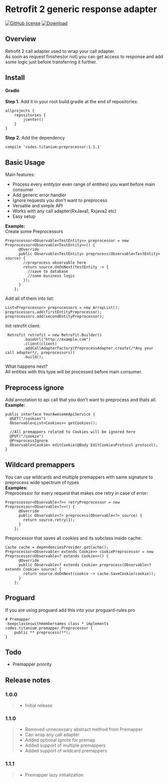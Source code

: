 Retrofit 2 generic response adapter
=========
[![GitHub license](https://img.shields.io/github/license/mashape/apistatus.svg)](https://github.com/titanium-codes/LocGetter/blob/master/LICENSE)
[ ![Download](https://api.bintray.com/packages/titanium-codes/Android/preprocessor/images/download.svg) ](https://bintray.com/titanium-codes/Android/preprocessor/_latestVersion)

Overview
--------
Retrofit 2 call adapter used to wrap your call adapter.  
As soon as request finishes(or not) you can get access to response and add some logic just before transferring it further.

Install
-------
#### Gradle

**Step 1.** Add it in your root build.gradle at the end of repositories:
```
allprojects {
    repositories {
        jcenter()
    }
}
```
**Step 2.** Add the dependency
```
compile 'codes.titanium:preprocessor:1.1.1'
```

Basic Usage
-----------

Main features:
* Process every entity(or even range of entities) you want before main consumer
* Add generic error handler
* Ignore requests you don't want to preprocess
* Versatile and simple API
* Works with any call adapter(RxJava1, Rxjava2 etc)
* Easy setup

**Example:**  
Create some Preprocessors
```
Preprocessor<Observable<TestEntity>> preprocessor = new Preprocessor<Observable<TestEntity>>() {
      @Override
      public Observable<TestEntity> preprocess(Observable<TestEntity> source) {
        //preprocess observable here
        return source.doOnNext(testEntity -> {
          //save to database
          //some business logic
        });
      }
    };
```
Add all of them into list:
```
List<Preprocessor> preprocessors = new ArrayList();
preprocessors.add(firstEntityPreprocessor);
preprocessors.add(secondEntityPreprocessor);
```
Init retrofit client:
```
 Retrofit retrofit = new Retrofit.Builder()
        .baseUrl("http://example.com")
        .client(client)
        .addCallAdapterFactory(PreprocessAdapter.create(/*Any your call adapter*/, preprocessors))
        .build();
```

What happens next?  
All entities with this type will be processed before main consumer.

Preprocess ignore
-----------
Add annotation to api call that you don't want to preprocess and thats all.  
**Example:**

```
public interface YourAwesomeApiService {
  @GET("/cookies")
  Observable<List<Cookies>> getCookies();

  //All premappers related to Cookies will be ignored here
  @PUT("/cookie")
  @PreprocessIgnore
  Observable<Cookie> editCookie(@Body EditCookiesProtocol protocol);
}
```

Wildcard premappers
---
You can use wildcards and multiple premappers with same signature to preprocess wide spectrum of types  
**Examples:**  
Preprocessor for every request that makes one retry in case of error:
```
Preprocessor<Observable<?>> retryPreprocessor = new Preprocessor<Observable<?>>() {
      @Override
      public Observable<?> preprocess(Observable<?> source) {
        return source.retry(1);
      }
    };
```
 Preprocessor that saves all cookies and its subclass inside cache:
```
Cache cache = dependenciesProvider.getCache();
Preprocessor<Observable< extends Cookie>> cookiePreprocessor = new Preprocessor<Observable<? extends Cookie>>() {
      @Override
      public Observable<? extends Cookie> preprocess(Observable<? extends Cookie> source) {
        return source.doOnNext(cookie -> cache.SaveCookie(cookie));
      }
    };
```

Proguard
---
If you are using proguard add this into your proguard-rules.pro
```
# Premapper
-keepclasseswithmembernames class * implements codes.titanium.premapper.Preprocessor {
    public ** preprocess(**);
}
```

Todo
------------
* Premapper priority

Release notes
-------------
### 1.0.0
> * Initial release
### 1.1.0
> * Removed unnecessary abstract method from Premapper
> * Can wrap any call adapter
> * Added optional ignore for premap
> * Added support of multiple premappers
> * Added support of wildcard premappers
### 1.1.1
> * Premapper lazy initialization
